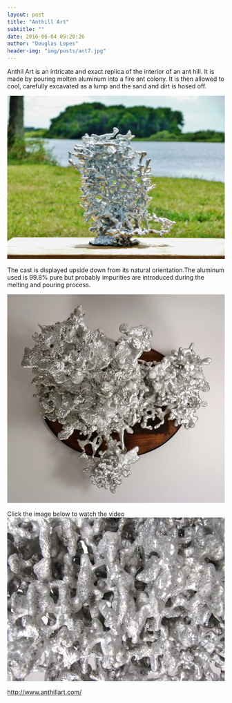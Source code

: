```yaml
---
layout: post
title: "Anthill Art"
subtitle: ""
date: 2016-06-04 05:20:26
author: "Douglas Lopes"
header-img: "img/posts/ant7.jpg"
---
```


 Anthil Art is an intricate and exact replica of the interior of an ant hill. It is made by pouring molten aluminum into a fire ant colony. It is then allowed to cool, carefully excavated as a lump and the sand and dirt is hosed off.
  
  ![Anthil1](/img/posts/ant1.jpg)
  
The cast is displayed upside down from its natural orientation.The aluminum used is 99.8% pure but probably impurities are introduced during the melting and pouring process.

 ![Anthil2](/img/posts/ant6.jpg)

Click the image below to watch the video
 [![apro](/img/posts/ant4%20-%20Copy.jpg)](https://www.youtube.com/watch?v=IGJ2jMZ-gaI "Casting a Fire Ant Colony with Molten Aluminum - Click to Watch!")
   
   http://www.anthillart.com/
